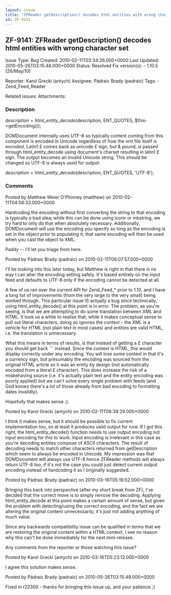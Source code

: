 ```yaml
---
layout: issue
title: "ZFReader getDescription() decodes html entities with wrong character set"
id: ZF-9141
---
```


ZF-9141: ZFReader getDescription() decodes html entities with wrong character set
---------------------------------------------------------------------------------

 Issue Type: Bug Created: 2010-02-11T03:34:26.000+0000 Last Updated: 2010-05-26T03:15:48.000+0000 Status: Resolved Fix version(s): - 1.10.5 (26/May/10)
 
 Reporter:  Karol Grecki (antych)  Assignee:  Pádraic Brady (padraic)  Tags: - Zend\_Feed\_Reader
 
 Related issues: 
 Attachments: 
### Description

$description = html\_entity\_decode($description, ENT\_QUOTES, $this->getEncoding());

DOMDocument internally uses UTF-8 so typically content coming from this component is encoded in Unicode regardless of how the xml file itself is encoded. Latin1 £ comes back as unicode £ sign, but & pound; is passed through html\_entity\_decode using document's charset resulting in latin1 £ sign. The output becomes an invalid Unicode string. This should be changed so UTF-8 is always used for output:

$description = html\_entity\_decode($description, ENT\_QUOTES, 'UTF-8');

 

 

### Comments

Posted by Matthew Weier O'Phinney (matthew) on 2010-02-11T04:58:33.000+0000

Hardcoding the encoding without first converting the string to that encoding is typically a bad idea; while this can be done using iconv or mbstring, we try hard to only do that when absolutely necessary. Additionally, DOMDocument will use the encoding you specify so long as the encoding is set in the object _prior_ to populating it; that same encoding will then be used when you cast the object to XML.

Paddy -- I'll let you triage from here.

 

 

Posted by Pádraic Brady (padraic) on 2010-02-11T06:07:57.000+0000

I'll be looking into this later today, but Matthew is right in that there is no way I can alter the encoding setting safely. It's based entirely on the input feed and defaults to UTF-8 only if the encoding cannot be detected at all.

A few of us ran over the current API for Zend\_Feed\_\* prior to 1.10, and I have a long list of improvements (from the very large to the very small) being worked through. This particular issue IS actually a bug since technically, using html\_entity\_decode() at this point is in error. The problem, as you're seeing, is that we are attempting to do some translation between XML and HTML. It took us a while to realise that, while it makes conceptual sense to pull out literal characters, doing so ignores the context - the XML is a vehicle for HTML (not plain text in most cases) and entities are valid HTML, i.e. the translation is unnecessary.

What this means in terms of results, is that instead of getting a £ character you should get back ``` instead. Since the context is HTML, this would display correctly under any encoding. You will lose some context in that it's a currency sign, but presumably the encoding was sourced from the original HTML article so it was an entity by design (not automatically encoded from a literal £ character). This does increase the risk of a misbehaving source (i.e. it's actually plain text and the entity encoding was poorly applied) but we can't solve every single problem with feeds (and God knows there's a lot of those already from bad encoding to formatting dates invalidly).

Hopefully that makes sense ;).

 

 

Posted by Karol Grecki (antych) on 2010-02-11T06:38:29.000+0000

I think it makes sense, but it should be possible to fix current implementation too, so at least it produces valid output for now. If I got this right, the html\_entity\_decode() function needs to use output encoding not input encoding for this to work. Input encoding is irrelevant in this case as you're decoding entities compose of ASCII characters. The result of decoding needs to match other characters returned from getDescription which seem to always be encoded in Unicode. My impression was that DOMDocument will always use UTF-8 hence ZFReader methods will always return UTF-8 too, if it's not the case you could just detect current output encoding instead of hardcoding it as I originally suggested.

 

 

Posted by Pádraic Brady (padraic) on 2010-03-16T05:19:52.000+0000

Bringing this back into perspective (after my short break from ZF), I've decided that the correct move is to simply remove the decoding. Applying html\_entity\_decode at this point makes a certain amount of sense, but given the problem with detecting/using the correct encoding, and the fact we are altering the original content unnecessarily, it's just not adding anything of much value.

Since any backwards compatibility issue can be qualified in terms that we are restoring the original content within a HTML context, I see no reason why this can't be done immediately for the next mini-release.

Any comments from the reporter or those watching this issue?

 

 

Posted by Karol Grecki (antych) on 2010-03-16T05:23:12.000+0000

I agree this solution makes sense.

 

 

Posted by Pádraic Brady (padraic) on 2010-05-26T03:15:48.000+0000

Fixed in r22300 - thanks for bringing this issue up, and your patience ;)

 

 